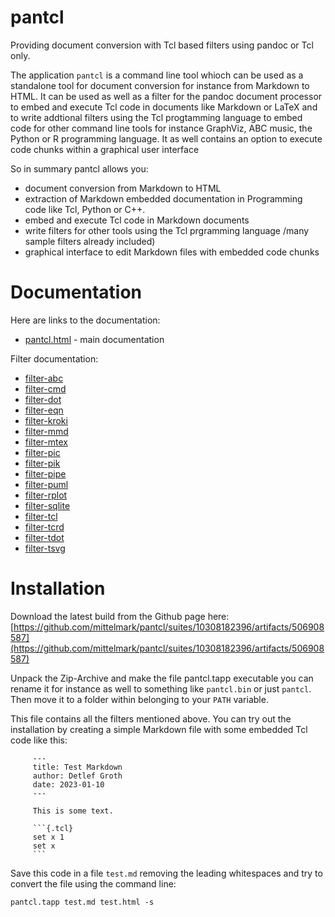 # pantcl


Providing document conversion with Tcl based filters using pandoc or Tcl only.

The application `pantcl` is a command line tool whioch can be used as a
standalone tool for document conversion for instance from Markdown to HTML. It
can be used as well as a filter for the pandoc document processor to embed and
execute Tcl code in documents like Markdown or LaTeX and to write addtional
filters using the Tcl progtamming language to embed code for other command line tools for instance GraphViz, ABC music, the Python or R programming language. It as well contains an option to execute code chunks within a graphical user interface

So in summary pantcl allows you:

- document conversion from Markdown to HTML
- extraction of Markdown embedded documentation in Programming code like Tcl, Python or C++.
- embed and execute Tcl code in Markdown documents
- write filters for other tools using the Tcl prgramming language /many sample filters already included)
- graphical interface to edit Markdown files with embedded code chunks

# Documentation

Here are links to the documentation:

* [pantcl.html](https://htmlpreview.github.io/?https://raw.githubusercontent.com/mittelmark/pantcl/master/pantcl.html) - main documentation

Filter documentation:

- [filter-abc](https://htmlpreview.github.io/?https://raw.githubusercontent.com/mittelmark/pantcl/master/lib/tclfilters/filter-abc.html)
- [filter-cmd](https://htmlpreview.github.io/?https://raw.githubusercontent.com/mittelmark/pantcl/master/lib/tclfilters/filter-cmd.html)
- [filter-dot](https://htmlpreview.github.io/?https://raw.githubusercontent.com/mittelmark/pantcl/master/lib/tclfilters/filter-dot.html)
- [filter-eqn](https://htmlpreview.github.io/?https://raw.githubusercontent.com/mittelmark/pantcl/master/lib/tclfilters/filter-eqn.html)
- [filter-kroki](https://htmlpreview.github.io/?https://raw.githubusercontent.com/mittelmark/pantcl/master/lib/tclfilters/filter-kroki.html)
- [filter-mmd](https://htmlpreview.github.io/?https://raw.githubusercontent.com/mittelmark/pantcl/master/lib/tclfilters/filter-mmd.html)
- [filter-mtex](https://htmlpreview.github.io/?https://raw.githubusercontent.com/mittelmark/pantcl/master/lib/tclfilters/filter-mtex.html)
- [filter-pic](https://htmlpreview.github.io/?https://raw.githubusercontent.com/mittelmark/pantcl/master/lib/tclfilters/filter-pic.html)
- [filter-pik](https://htmlpreview.github.io/?https://raw.githubusercontent.com/mittelmark/pantcl/master/lib/tclfilters/filter-pik.html)
- [filter-pipe](https://htmlpreview.github.io/?https://raw.githubusercontent.com/mittelmark/pantcl/master/lib/tclfilters/filter-pipe.html)
- [filter-puml](https://htmlpreview.github.io/?https://raw.githubusercontent.com/mittelmark/pantcl/master/lib/tclfilters/filter-puml.html)
- [filter-rplot](https://htmlpreview.github.io/?https://raw.githubusercontent.com/mittelmark/pantcl/master/lib/tclfilters/filter-rplot.html)
- [filter-sqlite](https://htmlpreview.github.io/?https://raw.githubusercontent.com/mittelmark/pantcl/master/lib/tclfilters/filter-sqlite.html)
- [filter-tcl](https://htmlpreview.github.io/?https://raw.githubusercontent.com/mittelmark/pantcl/master/lib/tclfilters/filter-tcl.html)
- [filter-tcrd](https://htmlpreview.github.io/?https://raw.githubusercontent.com/mittelmark/pantcl/master/lib/tclfilters/filter-tcrd.html)
- [filter-tdot](https://htmlpreview.github.io/?https://raw.githubusercontent.com/mittelmark/pantcl/master/lib/tclfilters/filter-tdot.html)
- [filter-tsvg](https://htmlpreview.github.io/?https://raw.githubusercontent.com/mittelmark/pantcl/master/lib/tclfilters/filter-tsvg.html)

# Installation

Download the latest build from the Github page here: [https://github.com/mittelmark/pantcl/suites/10308182396/artifacts/506908587](https://github.com/mittelmark/pantcl/suites/10308182396/artifacts/506908587)

Unpack the Zip-Archive and make the file pantcl.tapp executable you can rename
it for instance as well to something like `pantcl.bin` or just `pantcl`. Then move it to a folder within belonging to your `PATH` variable.

This file contains all the filters mentioned above. You can try out the installation by creating a simple Markdown file with some embedded Tcl code like this:

```
     ---
     title: Test Markdown
     author: Detlef Groth
     date: 2023-01-10
     ---

     This is some text.

     ```{.tcl}
     set x 1
     set x
     ```
```

Save this code in a file `test.md` removing the leading whitespaces and try to convert the file using the command line:

```
pantcl.tapp test.md test.html -s
```



